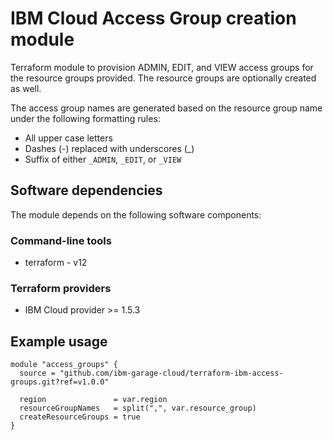 # IBM Cloud Access Group creation module

Terraform module to provision ADMIN, EDIT, and VIEW access groups for the resource groups provided. The resource groups are optionally created as well.

The access group names are generated based on the resource group name under the following formatting rules:

- All upper case letters
- Dashes (-) replaced with underscores (_)
- Suffix of either `_ADMIN`, `_EDIT`, or `_VIEW`

## Software dependencies

The module depends on the following software components:

### Command-line tools

- terraform - v12

### Terraform providers

- IBM Cloud provider >= 1.5.3

## Example usage

```hcl-terraform
module "access_groups" {
  source = "github.com/ibm-garage-cloud/terraform-ibm-access-groups.git?ref=v1.0.0"

  region               = var.region
  resourceGroupNames   = split(",", var.resource_group)
  createResourceGroups = true
}
```


